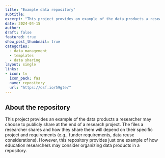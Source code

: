 ```yaml
---
title: "Example data repository"
subtitle: 
excerpt: "This project provides an example of the data products a researcher may choose to publicly share at the end of a research project."
date: 2024-04-15
author:
draft: false
featured: true
show_post_thumbnail: true
categories:
  - data management
  - templates
  - data sharing
layout: single
links:
- icon: tv
  icon_pack: fas
  name: repository
  url: "https://osf.io/59gte/"
---
```


## About the repository

This project provides an example of the data products a researcher may choose to publicly share at the end of a research project. The files a researcher shares and how they share them will depend on their specific project and requirements (e.g., funder requirements, data reuse considerations). However, this repository provides just one example of how education researchers may consider organizing data products in a repository. 


